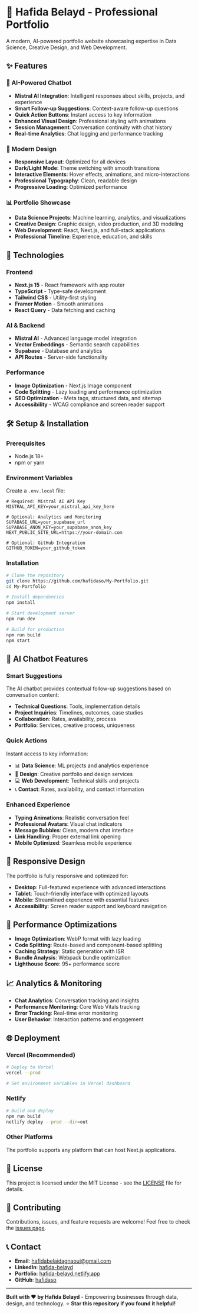 # 🌟 Hafida Belayd - Professional Portfolio

A modern, AI-powered portfolio website showcasing expertise in Data Science, Creative Design, and Web Development.

## ✨ Features

### 🤖 AI-Powered Chatbot
- **Mistral AI Integration**: Intelligent responses about skills, projects, and experience
- **Smart Follow-up Suggestions**: Context-aware follow-up questions
- **Quick Action Buttons**: Instant access to key information
- **Enhanced Visual Design**: Professional styling with animations
- **Session Management**: Conversation continuity with chat history
- **Real-time Analytics**: Chat logging and performance tracking

### 🎨 Modern Design
- **Responsive Layout**: Optimized for all devices
- **Dark/Light Mode**: Theme switching with smooth transitions
- **Interactive Elements**: Hover effects, animations, and micro-interactions
- **Professional Typography**: Clean, readable design
- **Progressive Loading**: Optimized performance

### 📊 Portfolio Showcase
- **Data Science Projects**: Machine learning, analytics, and visualizations
- **Creative Design**: Graphic design, video production, and 3D modeling
- **Web Development**: React, Next.js, and full-stack applications
- **Professional Timeline**: Experience, education, and skills

## 🚀 Technologies

### Frontend
- **Next.js 15** - React framework with app router
- **TypeScript** - Type-safe development
- **Tailwind CSS** - Utility-first styling
- **Framer Motion** - Smooth animations
- **React Query** - Data fetching and caching

### AI & Backend
- **Mistral AI** - Advanced language model integration
- **Vector Embeddings** - Semantic search capabilities
- **Supabase** - Database and analytics
- **API Routes** - Server-side functionality

### Performance
- **Image Optimization** - Next.js Image component
- **Code Splitting** - Lazy loading and performance optimization
- **SEO Optimization** - Meta tags, structured data, and sitemap
- **Accessibility** - WCAG compliance and screen reader support

## 🛠️ Setup & Installation

### Prerequisites
- Node.js 18+
- npm or yarn

### Environment Variables
Create a `.env.local` file:

```env
# Required: Mistral AI API Key
MISTRAL_API_KEY=your_mistral_api_key_here

# Optional: Analytics and Monitoring
SUPABASE_URL=your_supabase_url
SUPABASE_ANON_KEY=your_supabase_anon_key
NEXT_PUBLIC_SITE_URL=https://your-domain.com

# Optional: GitHub Integration
GITHUB_TOKEN=your_github_token
```

### Installation

```bash
# Clone the repository
git clone https://github.com/hafidaso/My-Portfolio.git
cd My-Portfolio

# Install dependencies
npm install

# Start development server
npm run dev

# Build for production
npm run build
npm start
```

## 🎯 AI Chatbot Features

### Smart Suggestions
The AI chatbot provides contextual follow-up suggestions based on conversation content:
- **Technical Questions**: Tools, implementation details
- **Project Inquiries**: Timelines, outcomes, case studies
- **Collaboration**: Rates, availability, process
- **Portfolio**: Services, creative process, uniqueness

### Quick Actions
Instant access to key information:
- 📊 **Data Science**: ML projects and analytics experience
- 🎨 **Design**: Creative portfolio and design services
- 💻 **Web Development**: Technical skills and projects
- 📞 **Contact**: Rates, availability, and contact information

### Enhanced Experience
- **Typing Animations**: Realistic conversation feel
- **Professional Avatars**: Visual chat indicators
- **Message Bubbles**: Clean, modern chat interface
- **Link Handling**: Proper external link opening
- **Mobile Optimized**: Seamless mobile experience

## 📱 Responsive Design

The portfolio is fully responsive and optimized for:
- **Desktop**: Full-featured experience with advanced interactions
- **Tablet**: Touch-friendly interface with optimized layouts
- **Mobile**: Streamlined experience with essential features
- **Accessibility**: Screen reader support and keyboard navigation

## 🔧 Performance Optimizations

- **Image Optimization**: WebP format with lazy loading
- **Code Splitting**: Route-based and component-based splitting
- **Caching Strategy**: Static generation with ISR
- **Bundle Analysis**: Webpack bundle optimization
- **Lighthouse Score**: 95+ performance score

## 📈 Analytics & Monitoring

- **Chat Analytics**: Conversation tracking and insights
- **Performance Monitoring**: Core Web Vitals tracking
- **Error Tracking**: Real-time error monitoring
- **User Behavior**: Interaction patterns and engagement

## 🌐 Deployment

### Vercel (Recommended)
```bash
# Deploy to Vercel
vercel --prod

# Set environment variables in Vercel dashboard
```

### Netlify
```bash
# Build and deploy
npm run build
netlify deploy --prod --dir=out
```

### Other Platforms
The portfolio supports any platform that can host Next.js applications.

## 📄 License

This project is licensed under the MIT License - see the [LICENSE](LICENSE) file for details.

## 🤝 Contributing

Contributions, issues, and feature requests are welcome! Feel free to check the [issues page](https://github.com/hafidaso/My-Portfolio/issues).

## 📞 Contact

- **Email**: [hafidabelaidagnaoui@gmail.com](mailto:hafidabelaidagnaoui@gmail.com)
- **LinkedIn**: [hafida-belayd](https://www.linkedin.com/in/hafida-belayd)
- **Portfolio**: [hafida-belayd.netlify.app](https://hafida-belayd.netlify.app)
- **GitHub**: [hafidaso](https://github.com/hafidaso)

---
**Built with ❤️ by Hafida Belayd** - Empowering businesses through data, design, and technology.
⭐ **Star this repository if you found it helpful!**